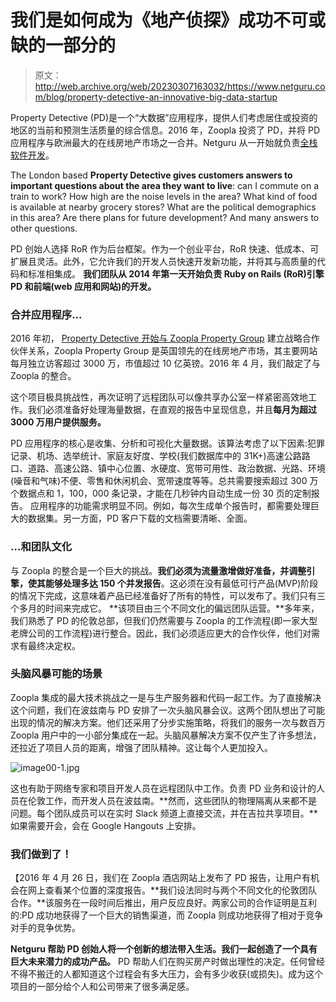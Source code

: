 # 我们是如何成为《地产侦探》成功不可或缺的一部分的

> 原文：<http://web.archive.org/web/20230307163032/https://www.netguru.com/blog/property-detective-an-innovative-big-data-startup>

 Property Detective (PD)是一个“大数据”应用程序，提供人们考虑居住或投资的地区的当前和预测生活质量的综合信息。2016 年，Zoopla 投资了 PD，并将 PD 应用程序与欧洲最大的在线房地产市场之一合并。Netguru 从一开始就负责[全栈软件开发](/web/20221007090311/https://www.netguru.com/services/software-development)。

The London based **Property Detective gives customers answers to important questions about the area they want to live**: can I commute on a train to work? How high are the noise levels in the area? What kind of food is available at nearby grocery stores? What are the political demographics in this area? Are there plans for future development? And many answers to other questions.

PD 创始人选择 RoR 作为后台框架。作为一个创业平台，RoR 快速、低成本、可扩展且灵活。此外，它允许我们的开发人员快速开发新功能，并将其与高质量的代码和标准相集成。 **我们团队从 2014 年第一天开始负责 Ruby on Rails (RoR)引擎 PD 和前端(web 应用和网站)的开发。**

### 合并应用程序...

2016 年初， [Property Detective 开始与 Zoopla Property Group](http://web.archive.org/web/20221007090311/http://www.propertydetective.com/blog/property-detective-and-zoopla-property-group-announce-major-long-term-strategic-partnership/) 建立战略合作伙伴关系，Zoopla Property Group 是英国领先的在线房地产市场，其主要网站每月独立访客超过 3000 万，市值超过 10 亿英镑。2016 年 4 月，我们敲定了与 Zoopla 的整合。

这个项目极具挑战性，再次证明了远程团队可以像共享办公室一样紧密高效地工作。我们必须准备好处理海量数据，在直观的报告中呈现信息，并且**每月为超过 3000 万用户提供服务。**

PD 应用程序的核心是收集、分析和可视化大量数据。该算法考虑了以下因素:犯罪记录、机场、选举统计、家庭友好度、学校(我们数据库中的 31K+)高速公路路口、道路、高速公路、镇中心位置、水硬度、宽带可用性、政治数据、光路、环境(噪音和气味)不便、零售和休闲机会、宽带速度等等。总共需要搜索超过 300 万个数据点和 1，100，000 条记录，才能在几秒钟内自动生成一份 30 页的定制报告。
应用程序的功能需求明显不同。例如，每次生成单个报告时，都需要处理巨大的数据集。另一方面，PD 客户下载的文档需要清晰、全面。

### ...和团队文化

与 Zoopla 的整合是一个巨大的挑战。**我们必须为流量激增做好准备，并调整引擎，使其能够处理多达 150 个并发报告**。这必须在没有最低可行产品(MVP)阶段的情况下完成，这意味着产品已经准备好了所有的特性，可以发布了。我们只有三个多月的时间来完成它。
**该项目由三个不同文化的偏远团队运营。**多年来，我们熟悉了 PD 的伦敦总部，但我们仍然需要与 Zoopla 的工作流程(即一家大型老牌公司的工作流程)进行整合。因此，我们必须适应更大的合作伙伴，他们对需求有最终决定权。

### 头脑风暴可能的场景

Zoopla 集成的最大技术挑战之一是与生产服务器和代码一起工作。为了直接解决这个问题，我们在波兹南与 PD 安排了一次头脑风暴会议。这两个团队想出了可能出现的情况的解决方案。他们还采用了分步实施策略，将我们的服务一次与数百万 Zoopla 用户中的一小部分集成在一起。头脑风暴解决方案不仅产生了许多想法，还拉近了项目人员的距离，增强了团队精神。这让每个人更加投入。

![image00-1.jpg](img/7017537ca5ddfda3dad9c1017cce9230.png)

这也有助于网络专家和项目开发人员在远程团队中工作。负责 PD 业务和设计的人员在伦敦工作，而开发人员在波兹南。**然而，这些团队的物理隔离从来都不是问题。每个团队成员可以在实时 Slack 频道上直接交流，并在吉拉共享项目。**如果需要开会，会在 Google Hangouts 上安排。

### 我们做到了！

【2016 年 4 月 26 日，我们在 Zoopla 酒店网站上发布了 PD 报告，让用户有机会在网上查看某个位置的深度报告。**我们设法同时与两个不同文化的伦敦团队合作。**该服务在一段时间后推出，用户反应良好。两家公司的合作证明是互利的:PD 成功地获得了一个巨大的销售渠道，而 Zoopla 则成功地获得了相对于竞争对手的竞争优势。

**Netguru 帮助 PD 创始人将一个创新的想法带入生活。我们一起创造了一个具有巨大未来潜力的成功产品。** PD 帮助人们在购买房产时做出理性的决定。任何曾经不得不搬迁的人都知道这个过程会有多大压力，会有多少收获(或损失)。成为这个项目的一部分给个人和公司带来了很多满足感。